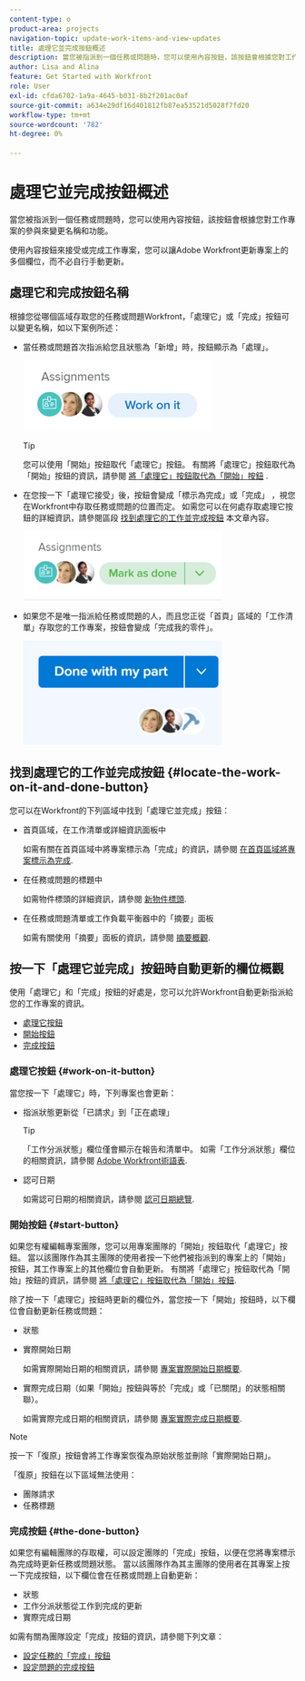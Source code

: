 ```yaml
---
content-type: o
product-area: projects
navigation-topic: update-work-items-and-view-updates
title: 處理它並完成按鈕概述
description: 當您被指派到一個任務或問題時，您可以使用內容按鈕，該按鈕會根據您對工作專案的參與來變更名稱和功能。
author: Lisa and Alina
feature: Get Started with Workfront
role: User
exl-id: cfda6702-1a9a-4645-b031-8b2f201ac0af
source-git-commit: a634e29df16d401812fb87ea53521d5028f7fd20
workflow-type: tm+mt
source-wordcount: '782'
ht-degree: 0%

---
```


# 處理它並完成按鈕概述

當您被指派到一個任務或問題時，您可以使用內容按鈕，該按鈕會根據您對工作專案的參與來變更名稱和功能。

使用內容按鈕來接受或完成工作專案，您可以讓Adobe Workfront更新專案上的多個欄位，而不必自行手動更新。

## 處理它和完成按鈕名稱

根據您從哪個區域存取您的任務或問題Workfront，「處理它」或「完成」按鈕可以變更名稱，如以下案例所述： 

* 當任務或問題首次指派給您且狀態為「新增」時，按鈕顯示為「處理」。

  ![](assets/nwe-work-on-it-button.png)

  >[!TIP]
  >
  >您可以使用「開始」按鈕取代「處理它」按鈕。 有關將「處理它」按鈕取代為「開始」按鈕的資訊，請參閱  [將「處理它」按鈕取代為「開始」按鈕](../../people-teams-and-groups/create-and-manage-teams/work-on-it-button-to-start-button.md) .

* 在您按一下「處理它接受」後，按鈕會變成「標示為完成」或「完成」 ，視您在Workfront中存取任務或問題的位置而定。 如需您可以在何處存取處理它按鈕的詳細資訊，請參閱區段 [找到處理它的工作並完成按鈕](#locate-the-work-on-it-and-done-button) 本文章內容。

  ![](assets/nwe-mark-as-done-button-350x122.png)

* 如果您不是唯一指派給任務或問題的人，而且您正從「首頁」區域的「工作清單」存取您的工作專案，按鈕會變成「完成我的零件」。

  ![](assets/home-left-done-with-my-part-button-350x184.png)

## 找到處理它的工作並完成按鈕 {#locate-the-work-on-it-and-done-button}

您可以在Workfront的下列區域中找到「處理它並完成」按鈕：

* 首頁區域，在工作清單或詳細資訊面板中

  如需有關在首頁區域中將專案標示為「完成」的資訊，請參閱 [在首頁區域將專案標示為完成](../../workfront-basics/using-home/using-the-home-area/mark-item-done-in-home.md).

* 在任務或問題的標題中

  如需物件標頭的詳細資訊，請參閱 [新物件標頭](../../workfront-basics/the-new-workfront-experience/new-object-headers.md).

* 在任務或問題清單或工作負載平衡器中的「摘要」面板

  如需有關使用「摘要」面板的資訊，請參閱 [摘要概觀](../../workfront-basics/the-new-workfront-experience/summary-overview.md).

## 按一下「處理它並完成」按鈕時自動更新的欄位概觀

使用「處理它」和「完成」按鈕的好處是，您可以允許Workfront自動更新指派給您的工作專案的資訊。

* [處理它按鈕](#work-on-it-button)
* [開始按鈕](#start-button)
* [完成按鈕](#the-done-button)

### 處理它按鈕 {#work-on-it-button}

當您按一下「處理它」時，下列專案也會更新：

* 指派狀態更新從「已請求」到「正在處理」

  >[!TIP]
  >
  >「工作分派狀態」欄位僅會顯示在報告和清單中。 如需「工作分派狀態」欄位的相關資訊，請參閱 [Adobe Workfront術語表](../../workfront-basics/navigate-workfront/workfront-navigation/workfront-terminology-glossary.md).

* 認可日期

  如需認可日期的相關資訊，請參閱 [認可日期總覽](../../manage-work/projects/updating-work-in-a-project/overview-of-commit-dates.md).

### 開始按鈕 {#start-button}

如果您有權編輯專案團隊，您可以用專案團隊的「開始」按鈕取代「處理它」按鈕。 當以該團隊作為其主團隊的使用者按一下他們被指派到的專案上的「開始」按鈕，其工作專案上的其他欄位會自動更新。 有關將「處理它」按鈕取代為「開始」按鈕的資訊，請參閱 [將「處理它」按鈕取代為「開始」按鈕](../../people-teams-and-groups/create-and-manage-teams/work-on-it-button-to-start-button.md).

除了按一下「處理它」按鈕時更新的欄位外，當您按一下「開始」按鈕時，以下欄位會自動更新任務或問題：

* 狀態
* 實際開始日期

  如需實際開始日期的相關資訊，請參閱 [專案實際開始日期概要](../../manage-work/projects/planning-a-project/project-actual-start-date.md).

* 實際完成日期（如果「開始」按鈕與等於「完成」或「已關閉」的狀態相關聯）。

  如需實際完成日期的相關資訊，請參閱 [專案實際完成日期概要](../../manage-work/projects/planning-a-project/project-actual-completion-date.md).

>[!NOTE]
>
>按一下「復原」按鈕會將工作專案恢復為原始狀態並刪除「實際開始日期」。
>
>「復原」按鈕在以下區域無法使用：
>
>* 團隊請求
>* 任務標題
>

### 完成按鈕 {#the-done-button}

如果您有編輯團隊的存取權，可以設定團隊的「完成」按鈕，以便在您將專案標示為完成時更新任務或問題狀態。 當以該團隊作為其主團隊的使用者在其專案上按一下完成按鈕，以下欄位會在任務或問題上自動更新：

* 狀態
* 工作分派狀態從工作到完成的更新
* 實際完成日期

如需有關為團隊設定「完成」按鈕的資訊，請參閱下列文章：

* [設定任務的「完成」按鈕](../../people-teams-and-groups/create-and-manage-teams/configure-the-done-button-for-tasks.md)
* [設定問題的完成按鈕](../../people-teams-and-groups/create-and-manage-teams/configure-the-done-button-for-issues.md)
